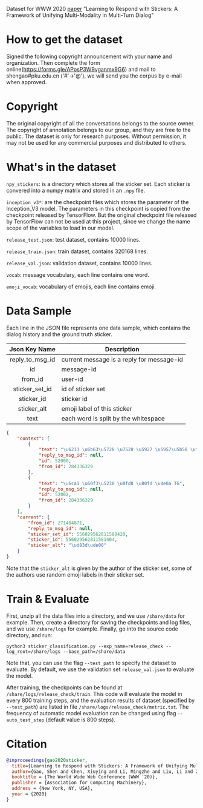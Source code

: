 Dataset for WWW 2020 [paper](https://arxiv.org/abs/2003.04679) "Learning to Respond with Stickers: A Framework of Unifying Multi-Modality in Multi-Turn Dialog"

# How to get the dataset
Signed the following copyright announcement with your name and organization. Then complete the form online(https://forms.gle/APosP3W9vganmx9G6) and mail to shengao#pku.edu.cn ('#'->'@'), we will send you the corpus by e-mail when approved.

# Copyright
The original copyright of all the conversations belongs to the source owner.
The copyright of annotation belongs to our group, and they are free to the public.
The dataset is only for research purposes. Without permission, it may not be used for any commercial purposes and distributed to others.

# What's in the dataset

`npy_stickers`: is a directory which stores all the sticker set. Each sticker is convered into a numpy matrix and stored in an `.npy` file.

`inception_v3*`: are the checkpoint files which stores the parameter of the Inception_V3 model. The parameters in this checkpoint is copied from the checkpoint released by TensorFlow. But the original checkpoint file released by TensorFlow can not be used at this project, since we change the name scope of the variables to load in our model.

`release_test.json`: test dataset, contains 10000 lines.

`release_train.json`: train dataset, contains 320168 lines.

`release_val.json`: validation dataset, contains 10000 lines.

`vocab`: message vocabulary, each line contains one word.

`emoji_vocab`: vocabulary of emojis, each line contains emoji.

# Data Sample
Each line in the JSON file represents one data sample, which contains the dialog history and the ground truth sticker.

|  Json Key Name  | Description                                |
|:---------------:|--------------------------------------------|
| reply_to_msg_id | current message is a reply for message-id  |
| id              | message-id                                 |
| from_id         | user-id                                    |
| sticker_set_id  | id of sticker set                          |
| sticker_id      | sticker id                                 |
| sticker_alt     | emoji label of this sticker                |
| text            | each word is split by the whitespace       |

```json
{
    "context": [
        {
            "text": "\u6211 \u6b63\u5728 \u7528 \u5927 \u5957\u5b50 \uff0c \u597d\u4e45 \u6ca1\u7528 \u4e86",
            "reply_to_msg_id": null,
            "id": 52000,
            "from_id": 284336329
        },
        {
            "text": "\u6ca1 \u60f3\u5230 \u8fd8 \u80fd \u4e0a TG",
            "reply_to_msg_id": null,
            "id": 52002,
            "from_id": 284336329
        }
    ],
    "current": {
        "from_id": 271484871,
        "reply_to_msg_id": null,
        "sticker_set_id": 556029562811580420,
        "sticker_id": 556029562811581404,
        "sticker_alt": "\ud83d\ude00"
    }
}
```

Note that the `sticker_alt` is given by the author of the sticker set, some of the authors use random emoji labels in their sticker set.

# Train & Evaluate
First, unzip all the data files into a directory, and we use `/share/data` for example.
Then, create a directory for saving the checkpoints and log files, and we use `/share/logs` for example.
Finally, go into the source code directory, and run:

```shell script
python3 sticker_classification.py --exp_name=release_check --log_root=/share/logs --base_path=/share/data
```

Note that, you can use the flag `--test_path` to specify the dataset to evaluate. 
By default, we use the validation set `release_val.json` to evaluate the model.

After training, the checkpoints can be found at `/share/logs/release_check/train`.
This code will evaluate the model in every 800 training steps, and the evaluation results of dataset (specified by `--test_path`) are listed in file `/share/logs/release_check/metric.txt`.
The frequency of automatic model evaluation can be changed using flag `--auto_test_step` (default value is 800 steps).

# Citation

```bibtex
@inproceedings{gao2020sticker,
  title={Learning to Respond with Stickers: A Framework of Unifying Multi-Modality in Multi-Turn Dialog},
  author={Gao, Shen and Chen, Xiuying and Li, Mingzhe and Liu, Li and Zhao, Dongyan and Yan, Rui},
  booktitle = {The World Wide Web Conference (WWW '20)},
  publisher = {Association for Computing Machinery},
  address = {New York, NY, USA},
  year = {2020}
}
```




